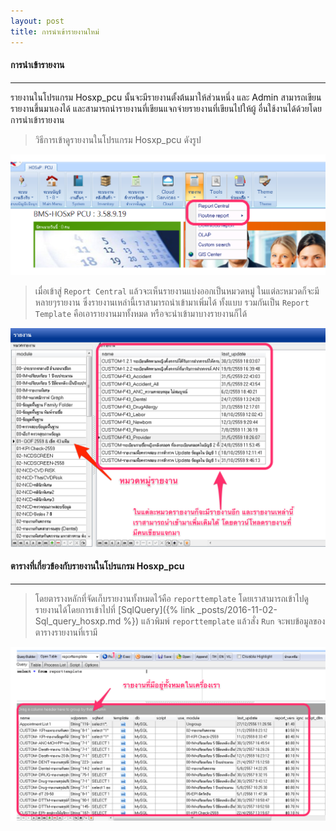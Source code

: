 ```yaml
---
layout: post
title: การนำเข้ารายงานใหม่ 
---
```


#### การนำเข้ารายงาน
---
รายงานในโปรแกรม Hosxp_pcu นั้นจะมีรายงานตั้งต้นมาให้ส่วนหนึ่ง และ Admin สามารถเขียนรายงานขึ้นมาเองได้ และสามารถนำรายงานที่เขียนแจกจ่ายรายงานที่เขียนไปให้ผู้
อื่นใช้งานได้ด้วยโดยการนำเข้ารายงาน 
> วิธีการเข้าดูรายงานในโปรแกรม Hosxp_pcu ดังรูป
 
![Report Central](/img/setting/report.png)

> เมื่อเข้าสู่ `Report Central` แล้วจะเห็นรายงานแบ่งออกเป็นหมวดหมู่ ในแต่ละหมวดก็จะมีหลายๆรายงาน ซึ่งรายงานเหล่านี้เราสามารถนำเข้ามาเพิ่มได้ ทั้งแบบ
รวมกันเป็น  `Report Template` คือเอารายงานมาทั้งหมด หรือจะนำเข้ามาบางรายงานก็ได้

![Report Central](/img/setting/report_central.png)


#### ตารางที่เกี่ยวข้องกับรายงานในโปรแกรม Hosxp_pcu 
--- 
> โดยตารางหลักที่จัดเก็บรายงานทั้งหมดไว้คือ `reporttemplate` โดยเราสามารถเข้าไปดูรายงานได้โดยการเข้าไปที่ [SqlQuery]({% link _posts/2016-11-02-Sql_query_hosxp.md %})  แล้วพิมพ์ `reporttemplate` แล้วสั่ง `Run`
จะพบข้อมูลของตารางรายงานที่เรามี

![Report Central](/img/setting/reporttemplate.png)


